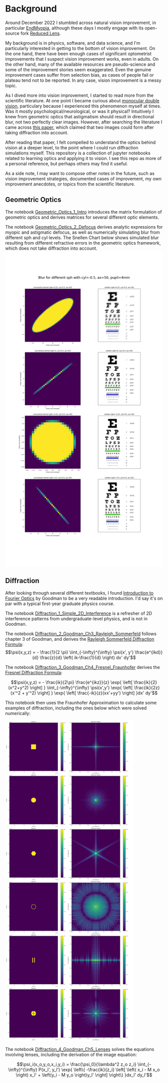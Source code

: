 # Background

Around December 2022 I stumbled across natural vision improvement, in particular [EndMyopia](https://endmyopia.org), although these days I mostly engage with its open-source fork [Reduced Lens](https://reducedlens.org).

My background is in physics, software, and data science, and I'm particularly interested in getting to the bottom of vision improvement. 
On the one hand, there have been enough cases of significant optometrist improvements that I suspect vision improvement works, even in adults.
On the other hand, many of the available resources are pseudo-science and some of the improvement stories seem exaggerated.
Even the genuine improvement cases suffer from selection bias, as cases of people fail or plateau tend not to be reported.
In any case, vision improvement is a messy topic.

As I dived more into vision improvement, I started to read more from the scientific literature.
At one point I became curious about [monocular double vision](https://wiki.reducedlens.org/wiki/Double_vision), particulary because I experienced this phenomenon myself at times.
Was it mostly psychological/neurological, or was it physical?
Intuitively I knew from geometric optics that astigmatism should result in directional blur, not two perfectly clear images.
However, after searching the literature I came across [this paper](https://www.ncbi.nlm.nih.gov/pmc/articles/PMC2258122/), which claimed that two images could form after taking diffraction into account.

After reading that paper, I felt compelled to understand the optics behind vision at a deeper level, to the point where I could run diffraction simulations myself.
This repository is a collection of jupyter notebooks related to learning optics and applying it to vision.
I see this repo as more of a personal reference, but perhaps others may find it useful.

As a side note, I may want to compose other notes in the future, such as vision improvement strategies, documented cases of improvement, my own improvement anecdotes, or topics from the scientific literature.

## Geometric Optics

The notebook [Geometric_Optics_1_Intro](./Geometric_Optics_1_Intro.ipynb) introduces the matrix formulation of geometric optics and derives matrices for several different optic elements.

The notebook [Geometric_Optics_2_Defocus](./Geometric_Optics_2_Defocus.ipynb) derives analytic expressions for myopic and astigmatic defocus, as well as numerically simulating blur from different sph and cyl levels.
The Snellen Chart below shows simulated blur resulting from different refractive errors in the geometric optics framework, which does not take diffraction into account.
![Simulated Snellen](./images/combined_sph_cyl_defocus.png)

## Diffraction

After looking through several different textbooks, I found [Introduction to Fourier Optics](https://docs.google.com/file/d/0B78A_rsP6RDSS3VRWk12Y2FUcVk/edit?pli=1&resourcekey=0-EdJQY3UFbqEiJnqV8YDPNA) by Goodman to be a very readable introduction. 
I'd say it's on par with a typical first-year graduate physics course.

The notebook [Diffraction_1_Simple_2D_Interference](./Diffraction_1_Simple_2D_Interference.ipynb) is a refresher of 2D interference patterns from undergraduate-level physics, and is not in Goodman.

The notebook [Diffraction_2_Goodman_Ch3_Rayleigh_Sommerfeld](Diffraction_2_Goodman_Ch3_Rayleigh_Sommerfeld.ipynb) follows chapter 3 of Goodman, and derives the [Rayleigh Sommerfeld Diffraction Formula](https://en.wikipedia.org/wiki/Helmholtz_equation#Three-dimensional_solutions_given_the_function_on_a_2-dimensional_plane):
$$\psi(x,y,z) = - \frac{1}{2 \pi} \iint_{-\infty}^{\infty} \psi(x', y') \frac{e^{ikd}}{d} \frac{z}{d} \left( ik-\frac{1}{d} \right) dx' dy'$$

The notebook [Diffraction_3_Goodman_Ch4_Fresnel_Fraunhofer](./Diffraction_3_Goodman_Ch4_Fresnel_Fraunhofer.ipynb) derives the [Fresnel Diffraction Formula](https://en.wikipedia.org/wiki/Fresnel_diffraction):

$$\psi(x,y,z) = - \frac{ik}{2\pi} \frac{e^{ikz}}{z} \exp{ \left[ \frac{ik}{2}(x^2+y^2) \right] } \iint_{-\infty}^{\infty} \psi(x',y') \exp{ \left[ \frac{ik}{2z}(x'^2 + y'^2) \right] }  \exp{ \left[ \frac{-ik}{z}(xx'+yy') \right] }dx' dy'$$

This notebook then uses the Fraunhofer Approximation to calculate some examples of diffraction, including the ones below which were solved numerically:

![Fraunhofer Examples](./images/fraunhofer_examples.png)

The notebook [Diffraction_4_Goodman_Ch5_Lenses](./Diffraction_4_Goodman_Ch5_Lenses.ipynb) solves the equations involving lenses, including the derivation of the image equation:

$$\psi_i(x_o,y_o,x_i,y_i) = \frac{\psi_0}{\lambda^2 z_o z_i} \iint_{-\infty}^{\infty} P(x_l', y_l') \exp{ \left\{ -\frac{ik}{z_i} \left[ \left( x_i - M x_o \right) x_l' + \left(y_i - M y_o \right)y_l' \right] \right\} }dx_l' dy_l'$$
